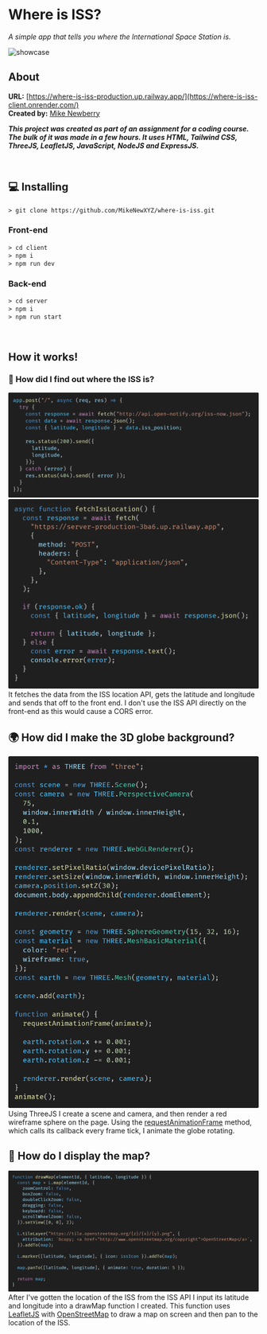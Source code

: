 # Where is ISS?
*A simple app that tells you where the International Space Station is.*

![showcase](./assets/showcase.gif)

## About
**URL:** [https://where-is-iss-production.up.railway.app/](https://where-is-iss-client.onrender.com/) <br>
**Created by:** [Mike Newberry](https://github.com/MikeNewXYZ)

**_This project was created as part of an assignment for a coding course. The bulk of it was made in a few hours. It uses HTML, Tailwind CSS, ThreeJS, LeafletJS, JavaScript, NodeJS and ExpressJS._**

</br>

## 💻 Installing

```console
> git clone https://github.com/MikeNewXYZ/where-is-iss.git
```

### Front-end
```console
> cd client
> npm i
> npm run dev
```

### Back-end
```console
> cd server
> npm i
> npm run start
```

</br>

## How it works!

### 🚀 How did I find out where the ISS is?
[![post iss location](./assets/post-iss-location.png)](./server/server.js)
[![fetch iss location](./assets/fetch-iss-location.png)](./client/src/lib/fetch-iss-location.js)
It fetches the data from the ISS location API, gets the latitude and longitude and sends that off to the front end. I don't use the ISS API directly on the front-end as this would cause a CORS error.

## 🌍 How did I make the 3D globe background?
[![the globe](./assets/globe-background.png)](./client/src/lib/render-background.js)
Using ThreeJS I create a scene and camera, and then render a red wireframe sphere on the page. Using the [requestAnimationFrame](https://developer.mozilla.org/en-US/docs/Web/API/Window/requestAnimationFrame) method, which calls its callback every frame tick, I animate the globe rotating.

## 🕺 How do I display the map?
[![fancy map](./assets/draw-map.png)](./client/src/lib/draw-map.js)
After I've gotten the location of the ISS from the ISS API I input its latitude and longitude into a drawMap function I created. This function uses [LeafletJS](https://leafletjs.com/) with [OpenStreetMap](https://www.openstreetmap.org/) to draw a map on screen and then pan to the location of the ISS.


